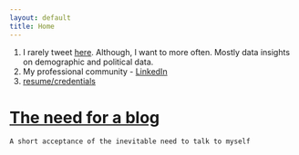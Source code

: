 ```yaml
---
layout: default
title: Home
---
```


1. I rarely tweet [here](https://twitter.com/nishzsche). Although, I want to more often. Mostly data insights on demographic and political data.
2. My professional community - [LinkedIn](https://www.linkedin.com/in/nishanthrajamani/)
3. [resume/credentials](https://nishzsche.notion.site/Nishanth-Pradeep-Raj-1fb160f445684ba789b900fa3b566631?pvs=4)

# [The need for a blog](_posts\2024_03_02-My_first_post.html)
    
    A short acceptance of the inevitable need to talk to myself